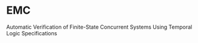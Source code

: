 # EMC
Automatic Verification of Finite-State  Concurrent Systems Using Temporal Logic  Specifications 
